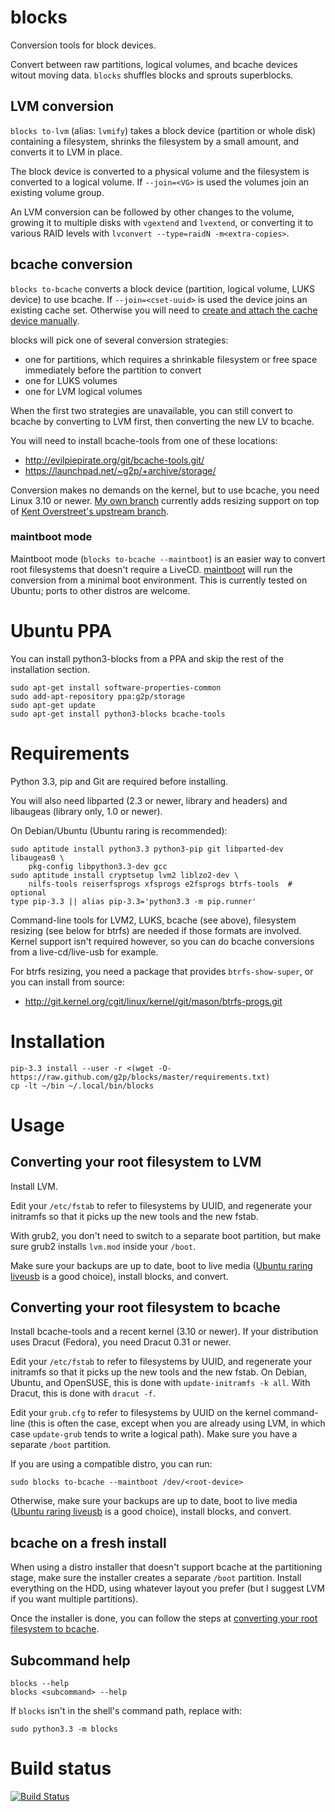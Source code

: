 # blocks

Conversion tools for block devices.

Convert between raw partitions, logical volumes, and bcache devices
witout moving data.  `blocks` shuffles blocks and sprouts superblocks.

## LVM conversion

`blocks to-lvm` (alias: `lvmify`) takes a block device (partition or
whole disk) containing a filesystem, shrinks the filesystem by a small
amount, and converts it to LVM in place.

The block device is converted to a physical volume and the filesystem is
converted to a logical volume.  If `--join=<VG>` is used the volumes
join an existing volume group.

An LVM conversion can be followed by other changes to the volume,
growing it to multiple disks with `vgextend` and `lvextend`, or
converting it to various RAID levels with `lvconvert --type=raidN
-m<extra-copies>`.

## bcache conversion

`blocks to-bcache` converts a block device (partition, logical volume,
LUKS device) to use bcache.  If `--join=<cset-uuid>` is used the device
joins an existing cache set.  Otherwise you will need to [create
and attach the cache device
manually](http://evilpiepirate.org/git/linux-bcache.git/tree/Documentation/bcache.txt?h=bcache-dev#n80).

blocks will pick one of several conversion strategies:

* one for partitions, which requires a shrinkable filesystem or free space
immediately before the partition to convert
* one for LUKS volumes
* one for LVM logical volumes

When the first two strategies are unavailable, you can still convert
to bcache by converting to LVM first, then converting the new LV to
bcache.

You will need to install bcache-tools from one of these locations:

* <http://evilpiepirate.org/git/bcache-tools.git/>
* <https://launchpad.net/~g2p/+archive/storage/>

Conversion makes no demands on the kernel, but to use bcache, you need
Linux 3.10 or newer.  [My own branch](https://github.com/g2p/linux/commits/for-3.11/bcache) currently adds
resizing support on top of [Kent Overstreet's upstream branch](http://evilpiepirate.org/git/linux-bcache.git/).

### maintboot mode

Maintboot mode (`blocks to-bcache --maintboot`) is an easier way
to convert root filesystems that doesn't require a LiveCD.
[maintboot](https://github.com/g2p/maintboot) will run
the conversion from a minimal boot environment.
This is currently tested on Ubuntu; ports to other distros
are welcome.

# Ubuntu PPA

You can install python3-blocks from a PPA and skip the rest
of the installation section.

    sudo apt-get install software-properties-common
    sudo add-apt-repository ppa:g2p/storage
    sudo apt-get update
    sudo apt-get install python3-blocks bcache-tools

# Requirements

Python 3.3, pip and Git are required before installing.

You will also need libparted (2.3 or newer, library and headers) and
libaugeas (library only, 1.0 or newer).

On Debian/Ubuntu (Ubuntu raring is recommended):

    sudo aptitude install python3.3 python3-pip git libparted-dev libaugeas0 \
        pkg-config libpython3.3-dev gcc
    sudo aptitude install cryptsetup lvm2 liblzo2-dev \
        nilfs-tools reiserfsprogs xfsprogs e2fsprogs btrfs-tools  # optional
    type pip-3.3 || alias pip-3.3='python3.3 -m pip.runner'

Command-line tools for LVM2, LUKS, bcache (see above), filesystem
resizing (see below for btrfs) are needed if those formats are involved.
Kernel support isn't required however, so you can do bcache conversions
from a live-cd/live-usb for example.

For btrfs resizing, you need a package that provides `btrfs-show-super`,
or you can install from source:

* <http://git.kernel.org/cgit/linux/kernel/git/mason/btrfs-progs.git>

# Installation

    pip-3.3 install --user -r <(wget -O- https://raw.github.com/g2p/blocks/master/requirements.txt)
    cp -lt ~/bin ~/.local/bin/blocks

# Usage

## Converting your root filesystem to LVM

Install LVM.

Edit your `/etc/fstab` to refer to filesystems by UUID, and regenerate
your initramfs so that it picks up the new tools and the new fstab.

With grub2, you don't need to switch to a separate boot
partition, but make sure grub2 installs `lvm.mod` inside your `/boot`.

Make sure your backups are up to date, boot to live media ([Ubuntu raring
liveusb](http://cdimage.ubuntu.com/daily-live/current/) is a good
choice), install blocks, and convert.

## Converting your root filesystem to bcache

Install bcache-tools and a recent kernel (3.10 or newer).
If your distribution uses Dracut (Fedora), you need Dracut 0.31 or newer.

Edit your `/etc/fstab` to refer to filesystems by UUID, and regenerate
your initramfs so that it picks up the new tools and the new fstab.
On Debian, Ubuntu, and OpenSUSE, this is done with `update-initramfs -k all`.
With Dracut, this is done with `dracut -f`.

Edit your `grub.cfg` to refer to filesystems by UUID on the kernel
command-line (this is often the case, except when you are already using
LVM, in which case `update-grub` tends to write a logical path).  Make
sure you have a separate `/boot` partition.

If you are using a compatible distro, you can run:

    sudo blocks to-bcache --maintboot /dev/<root-device>

Otherwise,
make sure your backups are up to date, boot to live media ([Ubuntu raring
liveusb](http://cdimage.ubuntu.com/daily-live/current/) is a good
choice), install blocks, and convert.

## bcache on a fresh install

When using a distro installer that doesn't support bcache
at the partitioning stage, make sure the installer creates a
separate `/boot` partition.  Install everything on the HDD,
using whatever layout you prefer (but I suggest LVM if you want
multiple partitions).

Once the installer is done, you can follow the steps at
[converting your root filesystem to bcache](#converting-your-root-filesystem-to-bcache).

## Subcommand help

    blocks --help
    blocks <subcommand> --help

If `blocks` isn't in the shell's command path, replace with:

    sudo python3.3 -m blocks

# Build status

[![Build Status](https://travis-ci.org/g2p/blocks.png)](https://travis-ci.org/g2p/blocks)

